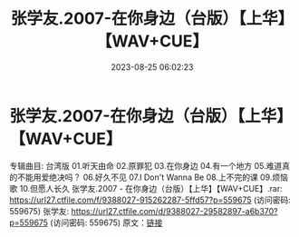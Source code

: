 ﻿---
title: 张学友.2007-在你身边（台版）【上华】【WAV+CUE】
date: 2023-08-25 06:02:23
categories: WAV车载音乐、镜像
tags: 华语中文
---
# 张学友.2007-在你身边（台版）【上华】【WAV+CUE】

专辑曲目:
台湾版
01.听天由命
02.原罪犯
03.在你身边
04.有一个地方
05.难道真的不能用爱绝决吗？
06.好久不见
07.I Don't Wanna Be
08.上不完的课
09.烦恼歌
10.但愿人长久
张学友.2007 - 在你身边（台版）【上华】【WAV+CUE】.rar: https://url27.ctfile.com/f/9388027-915262287-5ffd57?p=559675
(访问密码: 559675)
张学友: https://url27.ctfile.com/d/9388027-29582897-a6b370?p=559675
(访问密码: 559675)
原文：[链接](https://blog.sina.com.cn/s/blog_1647c7e760103138h.html)